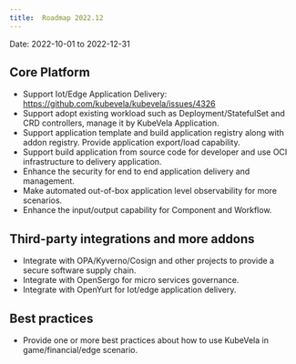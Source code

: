 ```yaml
---
title:  Roadmap 2022.12
---
```


Date: 2022-10-01 to 2022-12-31

## Core Platform

- Support Iot/Edge Application Delivery: https://github.com/kubevela/kubevela/issues/4326
- Support adopt existing workload such as Deployment/StatefulSet and CRD controllers, manage it by KubeVela Application.
- Support application template and build application registry along with addon registry. Provide application export/load capability.
- Support build application from source code for developer and use OCI infrastructure to delivery application.
- Enhance the security for end to end application delivery and management.
- Make automated out-of-box application level observability for more scenarios.
- Enhance the input/output capability for Component and Workflow.


## Third-party integrations and more addons

- Integrate with OPA/Kyverno/Cosign and other projects to provide a secure software supply chain.
- Integrate with OpenSergo for micro services governance.
- Integrate with OpenYurt for Iot/edge application delivery.

## Best practices

- Provide one or more best practices about how to use KubeVela in game/financial/edge scenario.
